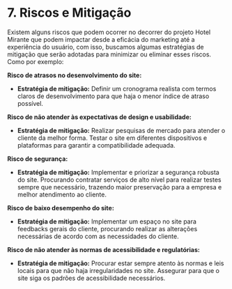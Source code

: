 # 7. Riscos e Mitigação

Existem alguns riscos que podem ocorrer no decorrer do projeto Hotel Mirante que podem impactar desde a eficácia do marketing até a experiência do usuário, com isso, buscamos algumas estratégias de mitigação que serão adotadas para minimizar ou eliminar esses riscos. Como por exemplo:

**Risco de atrasos no desenvolvimento do site:**

*   **Estratégia de mitigação:** Definir um cronograma realista com termos claros de desenvolvimento para que haja o menor índice de atraso possível.

  

**Risco de não atender às expectativas de design e usabilidade:**

*   **Estratégia de mitigação:** Realizar pesquisas de mercado para atender o cliente da melhor forma. Testar o site em diferentes dispositivos e plataformas para garantir a compatibilidade adequada. 

  

**Risco de segurança:**

*   **Estratégia de mitigação:** Implementar e priorizar a segurança robusta do site. Procurando contratar serviços de alto nível para realizar testes sempre que necessário, trazendo maior preservação para a empresa e melhor atendimento ao cliente.

  

**Risco de baixo desempenho do site:**

*   **Estratégia de mitigação:** Implementar um espaço no site para feedbacks gerais do cliente, procurando realizar as alterações necessárias de acordo com as necessidades do cliente.

  

**Risco de não atender às normas de acessibilidade e regulatórias:**

*   **Estratégia de mitigação:** Procurar estar sempre atento às normas e leis locais para que não haja irregularidades no site. Assegurar para que o site siga os padrões de acessibilidade necessários.